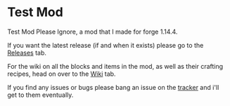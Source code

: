 # Test Mod

Test Mod Please Ignore, a mod that I made for forge 1.14.4.

If you want the latest release (if and when it exists) please go to the [Releases](https://github.com/Adrakaris/testmod-forgemc/releases) tab.

For the wiki on all the blocks and items in the mod, as well as their crafting recipes, head on over to the [Wiki](https://github.com/Adrakaris/testmod-forgemc/wiki) tab.

If you find any issues or bugs please bang an issue on the [tracker](https://github.com/Adrakaris/testmod-forgemc/issues) and i'll get to them eventually.